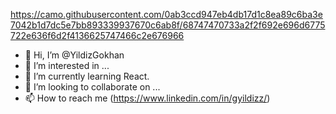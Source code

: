 https://camo.githubusercontent.com/0ab3ccd947eb4db17d1c8ea89c6ba3e7042b1d7dc5e7bb893339937670c6ab8f/68747470733a2f2f692e696d6775722e636f6d2f4136625747466c2e676966

- 👋 Hi, I’m @YildizGokhan
- 👀 I’m interested in ...
- 🌱 I’m currently learning React.
- 💞️ I’m looking to collaborate on ...
- 📫 How to reach me 
(https://www.linkedin.com/in/gyildizz/)

<!---
YildizGokhan/YildizGokhan is a ✨ special ✨ repository because its `README.md` (this file) appears on your GitHub profile.
You can click the Preview link to take a look at your changes.
--->
